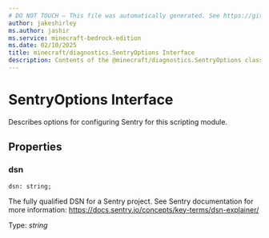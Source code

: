 ```yaml
---
# DO NOT TOUCH — This file was automatically generated. See https://github.com/mojang/minecraftapidocsgenerator to modify descriptions, examples, etc.
author: jakeshirley
ms.author: jashir
ms.service: minecraft-bedrock-edition
ms.date: 02/10/2025
title: minecraft/diagnostics.SentryOptions Interface
description: Contents of the @minecraft/diagnostics.SentryOptions class.
---
```

# SentryOptions Interface

Describes options for configuring Sentry for this scripting module.

## Properties

### **dsn**
`dsn: string;`

The fully qualified DSN for a Sentry project.  See Sentry documentation for more information: https://docs.sentry.io/concepts/key-terms/dsn-explainer/

Type: *string*
